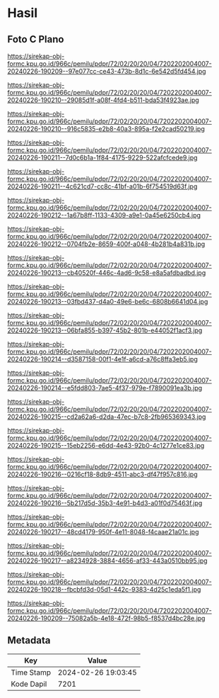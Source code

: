 # Hasil

## Foto C Plano

https://sirekap-obj-formc.kpu.go.id/966c/pemilu/pdpr/72/02/20/20/04/7202202004007-20240226-190209--97e077cc-ce43-473b-8d1c-6e542d5fd454.jpg

https://sirekap-obj-formc.kpu.go.id/966c/pemilu/pdpr/72/02/20/20/04/7202202004007-20240226-190210--29085d1f-a08f-4fd4-b511-bda53f4923ae.jpg

https://sirekap-obj-formc.kpu.go.id/966c/pemilu/pdpr/72/02/20/20/04/7202202004007-20240226-190210--916c5835-e2b8-40a3-895a-f2e2cad50219.jpg

https://sirekap-obj-formc.kpu.go.id/966c/pemilu/pdpr/72/02/20/20/04/7202202004007-20240226-190211--7d0c6b1a-1f84-4175-9229-522afcfcede9.jpg

https://sirekap-obj-formc.kpu.go.id/966c/pemilu/pdpr/72/02/20/20/04/7202202004007-20240226-190211--4c621cd7-cc8c-41bf-a01b-6f754519d63f.jpg

https://sirekap-obj-formc.kpu.go.id/966c/pemilu/pdpr/72/02/20/20/04/7202202004007-20240226-190212--1a67b8ff-1133-4309-a9e1-0a45e6250cb4.jpg

https://sirekap-obj-formc.kpu.go.id/966c/pemilu/pdpr/72/02/20/20/04/7202202004007-20240226-190212--0704fb2e-8659-400f-a048-4b281b4a831b.jpg

https://sirekap-obj-formc.kpu.go.id/966c/pemilu/pdpr/72/02/20/20/04/7202202004007-20240226-190213--cb40520f-446c-4ad6-9c58-e8a5afdbadbd.jpg

https://sirekap-obj-formc.kpu.go.id/966c/pemilu/pdpr/72/02/20/20/04/7202202004007-20240226-190213--03fbd437-d4a0-49e6-be6c-6808b6641d04.jpg

https://sirekap-obj-formc.kpu.go.id/966c/pemilu/pdpr/72/02/20/20/04/7202202004007-20240226-190213--06bfa855-b397-45b2-801b-e44052f1acf3.jpg

https://sirekap-obj-formc.kpu.go.id/966c/pemilu/pdpr/72/02/20/20/04/7202202004007-20240226-190214--d3587158-00f1-4e1f-a6cd-a76c8ffa3eb5.jpg

https://sirekap-obj-formc.kpu.go.id/966c/pemilu/pdpr/72/02/20/20/04/7202202004007-20240226-190214--e5fdd803-7ae5-4f37-979e-f7890091ea3b.jpg

https://sirekap-obj-formc.kpu.go.id/966c/pemilu/pdpr/72/02/20/20/04/7202202004007-20240226-190215--cd2a62a6-d2da-47ec-b7c8-2fb965369343.jpg

https://sirekap-obj-formc.kpu.go.id/966c/pemilu/pdpr/72/02/20/20/04/7202202004007-20240226-190215--15eb2256-e6dd-4e43-92b0-4c1277e1ce83.jpg

https://sirekap-obj-formc.kpu.go.id/966c/pemilu/pdpr/72/02/20/20/04/7202202004007-20240226-190216--0216cf18-8db9-4511-abc3-df47f957c816.jpg

https://sirekap-obj-formc.kpu.go.id/966c/pemilu/pdpr/72/02/20/20/04/7202202004007-20240226-190216--5b217d5d-35b3-4e91-b4d3-a01f0d75463f.jpg

https://sirekap-obj-formc.kpu.go.id/966c/pemilu/pdpr/72/02/20/20/04/7202202004007-20240226-190217--48cd4179-950f-4e11-8048-f4caae21a01c.jpg

https://sirekap-obj-formc.kpu.go.id/966c/pemilu/pdpr/72/02/20/20/04/7202202004007-20240226-190217--a8234928-3884-4656-af33-443a0510bb95.jpg

https://sirekap-obj-formc.kpu.go.id/966c/pemilu/pdpr/72/02/20/20/04/7202202004007-20240226-190218--fbcbfd3d-05d1-442c-9383-4d25c1eda5f1.jpg

https://sirekap-obj-formc.kpu.go.id/966c/pemilu/pdpr/72/02/20/20/04/7202202004007-20240226-190209--75082a5b-4e18-472f-98b5-f8537d4bc28e.jpg


## Metadata

| Key        | Value               |
| ---------- | ------------------- |
| Time Stamp | 2024-02-26 19:03:45 |
| Kode Dapil | 7201                |



